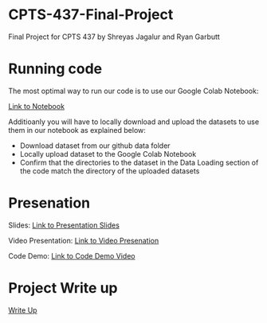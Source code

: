 # CPTS-437-Final-Project
Final Project for CPTS 437 by Shreyas Jagalur and Ryan Garbutt

# Running code

The most optimal way to run our code is to use our Google Colab Notebook:

[Link to Notebook](https://colab.research.google.com/drive/1r6hipsFX7nVPg-Jr6jr0iaPY4s-f87kF?usp=sharing)

Additioanly you will have to locally download and upload the datasets to use them in our notebook as explained below:

- Download dataset from our github data folder
- Locally upload dataset to the Google Colab Notebook
- Confirm that the directories to the dataset in the Data Loading section of the code match the directory of the uploaded datasets


# Presenation

Slides: [Link to Presentation Slides](https://docs.google.com/presentation/d/1AL71D3YPyEf6AAx4M9NIX5EMR1cG-_3GAFCwLQgz1pA/edit#slide=id.g2a34746bfb0_0_1177)

Video Presentation: [Link to Video Presenation]()

Code Demo: [Link to Code Demo Video]()


# Project Write up

[Write Up]()



